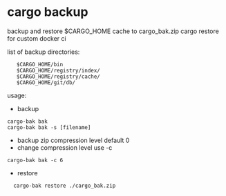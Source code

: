 # cargo backup
backup and restore $CARGO_HOME cache to cargo_bak.zip
cargo restore for custom docker ci

list of backup directories:
```shell
   $CARGO_HOME/bin
   $CARGO_HOME/registry/index/
   $CARGO_HOME/registry/cache/
   $CARGO_HOME/git/db/
```

usage:

* backup
```shell
cargo-bak bak
cargo-bak bak -s [filename]
```

* backup zip compression level default 0
* change compression level use -c
```shell
cargo-bak bak -c 6
```

* restore
```shell
  cargo-bak restore ./cargo_bak.zip 
```

